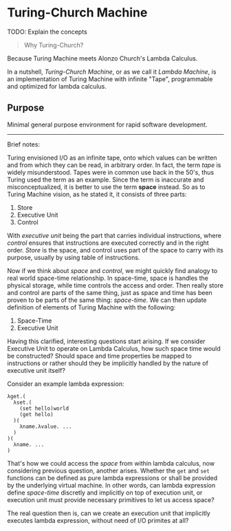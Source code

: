 # Turing-Church Machine

TODO: Explain the concepts

> Why Turing-Church?

Because Turing Machine meets Alonzo Church's Lambda Calculus.

In a nutshell, _Turing-Church Machine_, or as we call it _Lambda Machine_, 
is an implementation of Turing Machine with infinite "Tape", 
programmable and optimized for lambda calculus.

## Purpose

Minimal general purpose environment for rapid software development.

---

Brief notes:

Turing envisioned I/O as an infinite tape, onto which values can be written and from which they can be read, in arbitrary order. In fact, the term *tape* is widely misunderstood. Tapes were in common use back in the 50's, thus Turing used the term as an example. Since the term is inaccurate and misconceptualized, it is better to use the term **space** instead. So as to Turing Machine vision, as he stated it, it consists of three parts:

1. Store
2. Executive Unit
3. Control

With *executive unit* being the part that carries individual instructions, where *control* ensures that instructions are executed correctly and in the right order. *Store* is the space, and control uses part of the space to carry with its purpose, usually by using table of instructions.

Now if we think about *space* and *control*, we might quickly find analogy to real world space-time relationship. In space-time, space is handles the physical storage, while time controls the access and order. Then really store and control are parts of the same thing, just as space and time has been proven to be parts of the same thing: *space-time*. We can then update definition of elements of Turing Machine with the following:

1. Space-Time
2. Executive Unit

Having this clarified, interesting questions start arising. If we consider Executive Unit to operate on Lambda Calculus, how such space time would be constructed? Should space and time properties be mapped to instructions or rather should they be implicitly handled by the nature of executive unit itself?

Consider an example lambda expression:

```
λget.(
  λset.(
    (set hello)world
    (get hello)
  )(
    λname.λvalue. ...
  )
)(
  λname. ...
)
```
 
That's how we could access the *space* from within lambda calculus, now considering previous question, another arises. Whether the `get` and `set` functions can be defined as pure lambda expressions or shall be provided by the underlying virtual machine. In other words, can lambda expression define *space-time* discretly and implicitly on top of execution unit, or execution unit must provide necessary primitives to let us access space?

The real question then is, can we create an execution unit that implicitly executes lambda expression, without need of I/O primites at all?

